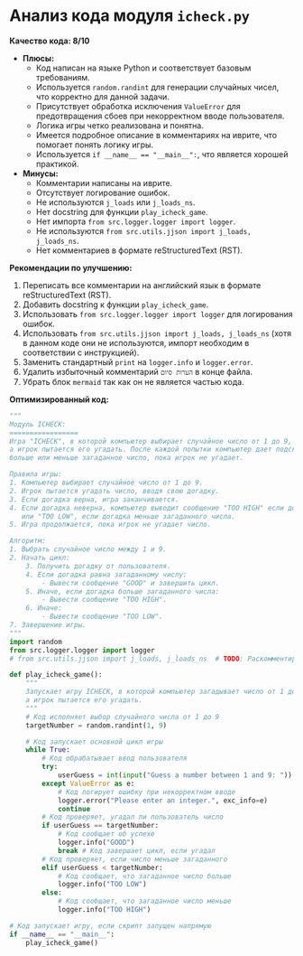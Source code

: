 # Анализ кода модуля `icheck.py`

**Качество кода: 8/10**

*   **Плюсы:**
    *   Код написан на языке Python и соответствует базовым требованиям.
    *   Используется `random.randint` для генерации случайных чисел, что корректно для данной задачи.
    *   Присутствует обработка исключения `ValueError` для предотвращения сбоев при некорректном вводе пользователя.
    *   Логика игры четко реализована и понятна.
    *   Имеется подробное описание в комментариях на иврите, что помогает понять логику игры.
    *   Используется `if __name__ == "__main__":`, что является хорошей практикой.
*   **Минусы:**
    *   Комментарии написаны на иврите.
    *   Отсутствует логирование ошибок.
    *   Не используются `j_loads` или `j_loads_ns`.
    *   Нет docstring для функции `play_icheck_game`.
    *   Нет импорта `from src.logger.logger import logger`.
    *   Не используются `from src.utils.jjson import j_loads, j_loads_ns`.
    *   Нет комментариев в формате reStructuredText (RST).

**Рекомендации по улучшению:**

1.  Переписать все комментарии на английский язык в формате reStructuredText (RST).
2.  Добавить docstring к функции `play_icheck_game`.
3.  Использовать `from src.logger.logger import logger` для логирования ошибок.
4.  Использовать `from src.utils.jjson import j_loads, j_loads_ns` (хотя в данном коде они не используются, импорт необходим в соответствии с инструкцией).
5.  Заменить стандартный `print` на `logger.info` и `logger.error`.
6.  Удалить избыточный комментарий `הערות סיום` в конце файла.
7.  Убрать блок `mermaid` так как он не является частью кода.

**Оптимизированный код:**

```python
"""
Модуль ICHECK:
=================
Игра "ICHECK", в которой компьютер выбирает случайное число от 1 до 9,
а игрок пытается его угадать. После каждой попытки компьютер дает подсказку,
больше или меньше загаданное число, пока игрок не угадает.

Правила игры:
1. Компьютер выбирает случайное число от 1 до 9.
2. Игрок пытается угадать число, вводя свою догадку.
3. Если догадка верна, игра заканчивается.
4. Если догадка неверна, компьютер выводит сообщение "TOO HIGH" если догадка больше загаданного числа,
   или "TOO LOW", если догадка меньше загаданного числа.
5. Игра продолжается, пока игрок не угадает число.

Алгоритм:
1. Выбрать случайное число между 1 и 9.
2. Начать цикл:
    3. Получить догадку от пользователя.
    4. Если догадка равна загаданному числу:
        - Вывести сообщение "GOOD" и завершить цикл.
    5. Иначе, если догадка больше загаданного числа:
        - Вывести сообщение "TOO HIGH".
    6. Иначе:
        - Вывести сообщение "TOO LOW".
7. Завершение игры.
"""
import random
from src.logger.logger import logger
# from src.utils.jjson import j_loads, j_loads_ns  # TODO: Раскомментировать когда понадобится

def play_icheck_game():
    """
    Запускает игру ICHECK, в которой компьютер загадывает число от 1 до 9,
    а игрок пытается его угадать.
    """
    # Код исполняет выбор случайного числа от 1 до 9
    targetNumber = random.randint(1, 9)

    # Код запускает основной цикл игры
    while True:
        # Код обрабатывает ввод пользователя
        try:
            userGuess = int(input("Guess a number between 1 and 9: "))
        except ValueError as e:
            # Код логирует ошибку при некорректном вводе
            logger.error("Please enter an integer.", exc_info=e)
            continue
        # Код проверяет, угадал ли пользователь число
        if userGuess == targetNumber:
            # Код сообщает об успехе
            logger.info("GOOD")
            break # Код завершает цикл, если угадал
        # Код проверяет, если число меньше загаданного
        elif userGuess < targetNumber:
            # Код сообщает, что загаданное число больше
            logger.info("TOO LOW")
        else:
            # Код сообщает, что загаданное число меньше
            logger.info("TOO HIGH")

# Код запускает игру, если скрипт запущен напрямую
if __name__ == "__main__":
    play_icheck_game()
```